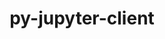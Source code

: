 ---
title: "py-jupyter-client"
layout: cache
categories: [package, develop]
meta: {"compilers": ["gcc@=11.1.0", "gcc@=11.4.0", "gcc@=9.4.0", "oneapi@=2024.2.1"], "num_specs": 48, "num_specs_by_stack": {"data-vis-sdk": 5, "e4s": 16, "e4s-neoverse-v2": 6, "e4s-neoverse_v1": 6, "e4s-oneapi": 12, "e4s-power": 3, "root": 48}, "oss": ["ubuntu20.04", "ubuntu22.04"], "platforms": ["linux"], "stacks": ["data-vis-sdk", "e4s", "e4s-neoverse-v2", "e4s-neoverse_v1", "e4s-oneapi", "e4s-power", "root"], "targets": ["neoverse_v1", "neoverse_v2", "ppc64le", "x86_64_v3"], "versions": ["6.1.12", "8.2.0"]}
spec_details: [{"compiler": "gcc@=9.4.0", "hash": "ikoe7ezqiolmaytq3ku6yrzrl3smro5g", "os": "ubuntu20.04", "platform": "linux", "size": "-", "stacks": ["e4s-power", "root"], "tarball": "https://binaries.spack.io/develop/build_cache/linux-ubuntu20.04-ppc64le/gcc-9.4.0/py-jupyter-client-8.2.0/linux-ubuntu20.04-ppc64le-gcc-9.4.0-py-jupyter-client-8.2.0-ikoe7ezqiolmaytq3ku6yrzrl3smro5g.spack", "target": "ppc64le", "variants": ["build_system=python_pip"], "versions": ["8.2.0"]}, {"compiler": "gcc@=9.4.0", "hash": "r2b3isez763k45kccktkq4tlxjvgumwy", "os": "ubuntu20.04", "platform": "linux", "size": "-", "stacks": ["e4s-power", "root"], "tarball": "https://binaries.spack.io/develop/build_cache/linux-ubuntu20.04-ppc64le/gcc-9.4.0/py-jupyter-client-8.2.0/linux-ubuntu20.04-ppc64le-gcc-9.4.0-py-jupyter-client-8.2.0-r2b3isez763k45kccktkq4tlxjvgumwy.spack", "target": "ppc64le", "variants": ["build_system=python_pip"], "versions": ["8.2.0"]}, {"compiler": "gcc@=9.4.0", "hash": "w2kd7vsxzh35uxdxn2tkxrro2m6trocy", "os": "ubuntu20.04", "platform": "linux", "size": "-", "stacks": ["e4s-power", "root"], "tarball": "https://binaries.spack.io/develop/build_cache/linux-ubuntu20.04-ppc64le/gcc-9.4.0/py-jupyter-client-8.2.0/linux-ubuntu20.04-ppc64le-gcc-9.4.0-py-jupyter-client-8.2.0-w2kd7vsxzh35uxdxn2tkxrro2m6trocy.spack", "target": "ppc64le", "variants": ["build_system=python_pip"], "versions": ["8.2.0"]}, {"compiler": "gcc@=11.1.0", "hash": "meedtersc542dx525ge555mujqyn6hfm", "os": "ubuntu20.04", "platform": "linux", "size": "-", "stacks": ["data-vis-sdk", "root"], "tarball": "https://binaries.spack.io/develop/build_cache/linux-ubuntu20.04-x86_64_v3/gcc-11.1.0/py-jupyter-client-8.2.0/linux-ubuntu20.04-x86_64_v3-gcc-11.1.0-py-jupyter-client-8.2.0-meedtersc542dx525ge555mujqyn6hfm.spack", "target": "x86_64_v3", "variants": ["build_system=python_pip"], "versions": ["8.2.0"]}, {"compiler": "gcc@=11.1.0", "hash": "lp4ft6abu27rh2onrg34q5m77dczfp7u", "os": "ubuntu20.04", "platform": "linux", "size": "-", "stacks": ["data-vis-sdk", "root"], "tarball": "https://binaries.spack.io/develop/build_cache/linux-ubuntu20.04-x86_64_v3/gcc-11.1.0/py-jupyter-client-8.2.0/linux-ubuntu20.04-x86_64_v3-gcc-11.1.0-py-jupyter-client-8.2.0-lp4ft6abu27rh2onrg34q5m77dczfp7u.spack", "target": "x86_64_v3", "variants": ["build_system=python_pip"], "versions": ["8.2.0"]}, {"compiler": "gcc@=11.1.0", "hash": "khassdh66u46faghl7fq32tsidxel3ex", "os": "ubuntu20.04", "platform": "linux", "size": "-", "stacks": ["data-vis-sdk", "root"], "tarball": "https://binaries.spack.io/develop/build_cache/linux-ubuntu20.04-x86_64_v3/gcc-11.1.0/py-jupyter-client-8.2.0/linux-ubuntu20.04-x86_64_v3-gcc-11.1.0-py-jupyter-client-8.2.0-khassdh66u46faghl7fq32tsidxel3ex.spack", "target": "x86_64_v3", "variants": ["build_system=python_pip"], "versions": ["8.2.0"]}, {"compiler": "gcc@=11.1.0", "hash": "2fhyaqqnp5ome5sguxz4anutksinq237", "os": "ubuntu20.04", "platform": "linux", "size": "-", "stacks": ["data-vis-sdk", "root"], "tarball": "https://binaries.spack.io/develop/build_cache/linux-ubuntu20.04-x86_64_v3/gcc-11.1.0/py-jupyter-client-8.2.0/linux-ubuntu20.04-x86_64_v3-gcc-11.1.0-py-jupyter-client-8.2.0-2fhyaqqnp5ome5sguxz4anutksinq237.spack", "target": "x86_64_v3", "variants": ["build_system=python_pip"], "versions": ["8.2.0"]}, {"compiler": "gcc@=11.1.0", "hash": "ltesauusug6cqa2sfi5tj44jd7wawyne", "os": "ubuntu20.04", "platform": "linux", "size": "-", "stacks": ["data-vis-sdk", "root"], "tarball": "https://binaries.spack.io/develop/build_cache/linux-ubuntu20.04-x86_64_v3/gcc-11.1.0/py-jupyter-client-8.2.0/linux-ubuntu20.04-x86_64_v3-gcc-11.1.0-py-jupyter-client-8.2.0-ltesauusug6cqa2sfi5tj44jd7wawyne.spack", "target": "x86_64_v3", "variants": ["build_system=python_pip"], "versions": ["8.2.0"]}, {"compiler": "gcc@=11.4.0", "hash": "4tuqemdlfdijg3pvh56jzxybdh6627e4", "os": "ubuntu22.04", "platform": "linux", "size": "-", "stacks": ["e4s-neoverse_v1", "root"], "tarball": "https://binaries.spack.io/develop/build_cache/linux-ubuntu22.04-neoverse_v1/gcc-11.4.0/py-jupyter-client-8.2.0/linux-ubuntu22.04-neoverse_v1-gcc-11.4.0-py-jupyter-client-8.2.0-4tuqemdlfdijg3pvh56jzxybdh6627e4.spack", "target": "neoverse_v1", "variants": ["build_system=python_pip"], "versions": ["8.2.0"]}, {"compiler": "gcc@=11.4.0", "hash": "sidfc66eaonamy3dlzigljhppq3qdyqf", "os": "ubuntu22.04", "platform": "linux", "size": "-", "stacks": ["e4s-neoverse_v1", "root"], "tarball": "https://binaries.spack.io/develop/build_cache/linux-ubuntu22.04-neoverse_v1/gcc-11.4.0/py-jupyter-client-8.2.0/linux-ubuntu22.04-neoverse_v1-gcc-11.4.0-py-jupyter-client-8.2.0-sidfc66eaonamy3dlzigljhppq3qdyqf.spack", "target": "neoverse_v1", "variants": ["build_system=python_pip"], "versions": ["8.2.0"]}, {"compiler": "gcc@=11.4.0", "hash": "43llxjtrrkizsvhrqrtrv5jqs7rmp77h", "os": "ubuntu22.04", "platform": "linux", "size": "-", "stacks": ["e4s-neoverse_v1", "root"], "tarball": "https://binaries.spack.io/develop/build_cache/linux-ubuntu22.04-neoverse_v1/gcc-11.4.0/py-jupyter-client-8.2.0/linux-ubuntu22.04-neoverse_v1-gcc-11.4.0-py-jupyter-client-8.2.0-43llxjtrrkizsvhrqrtrv5jqs7rmp77h.spack", "target": "neoverse_v1", "variants": ["build_system=python_pip"], "versions": ["8.2.0"]}, {"compiler": "gcc@=11.4.0", "hash": "xg7wufo3cgj7cas5rzrwuy5xbo2j6ugr", "os": "ubuntu22.04", "platform": "linux", "size": "-", "stacks": ["e4s-neoverse_v1", "root"], "tarball": "https://binaries.spack.io/develop/build_cache/linux-ubuntu22.04-neoverse_v1/gcc-11.4.0/py-jupyter-client-8.2.0/linux-ubuntu22.04-neoverse_v1-gcc-11.4.0-py-jupyter-client-8.2.0-xg7wufo3cgj7cas5rzrwuy5xbo2j6ugr.spack", "target": "neoverse_v1", "variants": ["build_system=python_pip"], "versions": ["8.2.0"]}, {"compiler": "gcc@=11.4.0", "hash": "6x6gf2w5m6bq6heywnotq2pedlxd3mr6", "os": "ubuntu22.04", "platform": "linux", "size": "-", "stacks": ["e4s-neoverse_v1", "root"], "tarball": "https://binaries.spack.io/develop/build_cache/linux-ubuntu22.04-neoverse_v1/gcc-11.4.0/py-jupyter-client-8.2.0/linux-ubuntu22.04-neoverse_v1-gcc-11.4.0-py-jupyter-client-8.2.0-6x6gf2w5m6bq6heywnotq2pedlxd3mr6.spack", "target": "neoverse_v1", "variants": ["build_system=python_pip"], "versions": ["8.2.0"]}, {"compiler": "gcc@=11.4.0", "hash": "ev22s4n7lbf7baviudnq4g2lmdfi4nh3", "os": "ubuntu22.04", "platform": "linux", "size": "-", "stacks": ["e4s-neoverse_v1", "root"], "tarball": "https://binaries.spack.io/develop/build_cache/linux-ubuntu22.04-neoverse_v1/gcc-11.4.0/py-jupyter-client-8.2.0/linux-ubuntu22.04-neoverse_v1-gcc-11.4.0-py-jupyter-client-8.2.0-ev22s4n7lbf7baviudnq4g2lmdfi4nh3.spack", "target": "neoverse_v1", "variants": ["build_system=python_pip"], "versions": ["8.2.0"]}, {"compiler": "gcc@=11.4.0", "hash": "g7oes5jg5ffz445lrbkqcma6l7bz5exw", "os": "ubuntu22.04", "platform": "linux", "size": "-", "stacks": ["e4s-neoverse-v2", "root"], "tarball": "https://binaries.spack.io/develop/build_cache/linux-ubuntu22.04-neoverse_v2/gcc-11.4.0/py-jupyter-client-8.2.0/linux-ubuntu22.04-neoverse_v2-gcc-11.4.0-py-jupyter-client-8.2.0-g7oes5jg5ffz445lrbkqcma6l7bz5exw.spack", "target": "neoverse_v2", "variants": ["build_system=python_pip"], "versions": ["8.2.0"]}, {"compiler": "gcc@=11.4.0", "hash": "qvjsmob7j3ygscxpizzy2ouvwi6v4kuy", "os": "ubuntu22.04", "platform": "linux", "size": "-", "stacks": ["e4s-neoverse-v2", "root"], "tarball": "https://binaries.spack.io/develop/build_cache/linux-ubuntu22.04-neoverse_v2/gcc-11.4.0/py-jupyter-client-8.2.0/linux-ubuntu22.04-neoverse_v2-gcc-11.4.0-py-jupyter-client-8.2.0-qvjsmob7j3ygscxpizzy2ouvwi6v4kuy.spack", "target": "neoverse_v2", "variants": ["build_system=python_pip"], "versions": ["8.2.0"]}, {"compiler": "gcc@=11.4.0", "hash": "sjxzbno5olx4zd523m33kd2kb3uqcrvm", "os": "ubuntu22.04", "platform": "linux", "size": "-", "stacks": ["e4s-neoverse-v2", "root"], "tarball": "https://binaries.spack.io/develop/build_cache/linux-ubuntu22.04-neoverse_v2/gcc-11.4.0/py-jupyter-client-8.2.0/linux-ubuntu22.04-neoverse_v2-gcc-11.4.0-py-jupyter-client-8.2.0-sjxzbno5olx4zd523m33kd2kb3uqcrvm.spack", "target": "neoverse_v2", "variants": ["build_system=python_pip"], "versions": ["8.2.0"]}, {"compiler": "gcc@=11.4.0", "hash": "ug7qxhb22lrdzptlai52mydukajdwkht", "os": "ubuntu22.04", "platform": "linux", "size": "-", "stacks": ["e4s-neoverse-v2", "root"], "tarball": "https://binaries.spack.io/develop/build_cache/linux-ubuntu22.04-neoverse_v2/gcc-11.4.0/py-jupyter-client-8.2.0/linux-ubuntu22.04-neoverse_v2-gcc-11.4.0-py-jupyter-client-8.2.0-ug7qxhb22lrdzptlai52mydukajdwkht.spack", "target": "neoverse_v2", "variants": ["build_system=python_pip"], "versions": ["8.2.0"]}, {"compiler": "gcc@=11.4.0", "hash": "w6amleac4u2ydlefssn6gsxwbac6s556", "os": "ubuntu22.04", "platform": "linux", "size": "-", "stacks": ["e4s-neoverse-v2", "root"], "tarball": "https://binaries.spack.io/develop/build_cache/linux-ubuntu22.04-neoverse_v2/gcc-11.4.0/py-jupyter-client-8.2.0/linux-ubuntu22.04-neoverse_v2-gcc-11.4.0-py-jupyter-client-8.2.0-w6amleac4u2ydlefssn6gsxwbac6s556.spack", "target": "neoverse_v2", "variants": ["build_system=python_pip"], "versions": ["8.2.0"]}, {"compiler": "gcc@=11.4.0", "hash": "dvl6ksjijt6cxade33pn5q5yfydlmr2c", "os": "ubuntu22.04", "platform": "linux", "size": "-", "stacks": ["e4s-neoverse-v2", "root"], "tarball": "https://binaries.spack.io/develop/build_cache/linux-ubuntu22.04-neoverse_v2/gcc-11.4.0/py-jupyter-client-8.2.0/linux-ubuntu22.04-neoverse_v2-gcc-11.4.0-py-jupyter-client-8.2.0-dvl6ksjijt6cxade33pn5q5yfydlmr2c.spack", "target": "neoverse_v2", "variants": ["build_system=python_pip"], "versions": ["8.2.0"]}, {"compiler": "gcc@=11.4.0", "hash": "b6jxbooxatt5wizr4dr4etkol4bcxypa", "os": "ubuntu22.04", "platform": "linux", "size": "-", "stacks": ["e4s", "root"], "tarball": "https://binaries.spack.io/develop/build_cache/linux-ubuntu22.04-x86_64_v3/gcc-11.4.0/py-jupyter-client-8.2.0/linux-ubuntu22.04-x86_64_v3-gcc-11.4.0-py-jupyter-client-8.2.0-b6jxbooxatt5wizr4dr4etkol4bcxypa.spack", "target": "x86_64_v3", "variants": ["build_system=python_pip"], "versions": ["8.2.0"]}, {"compiler": "gcc@=11.4.0", "hash": "6ffrdms4ljyxyvaaslrf7mfwd2mpxjuo", "os": "ubuntu22.04", "platform": "linux", "size": "-", "stacks": ["e4s", "root"], "tarball": "https://binaries.spack.io/develop/build_cache/linux-ubuntu22.04-x86_64_v3/gcc-11.4.0/py-jupyter-client-8.2.0/linux-ubuntu22.04-x86_64_v3-gcc-11.4.0-py-jupyter-client-8.2.0-6ffrdms4ljyxyvaaslrf7mfwd2mpxjuo.spack", "target": "x86_64_v3", "variants": ["build_system=python_pip"], "versions": ["8.2.0"]}, {"compiler": "gcc@=11.4.0", "hash": "n3mp3k7ca5c4xwjfqpfbchmfqdvp7ltf", "os": "ubuntu22.04", "platform": "linux", "size": "-", "stacks": ["e4s", "root"], "tarball": "https://binaries.spack.io/develop/build_cache/linux-ubuntu22.04-x86_64_v3/gcc-11.4.0/py-jupyter-client-8.2.0/linux-ubuntu22.04-x86_64_v3-gcc-11.4.0-py-jupyter-client-8.2.0-n3mp3k7ca5c4xwjfqpfbchmfqdvp7ltf.spack", "target": "x86_64_v3", "variants": ["build_system=python_pip"], "versions": ["8.2.0"]}, {"compiler": "gcc@=11.4.0", "hash": "s5kyh753c5x367gpfhquwyqyy6iq4jix", "os": "ubuntu22.04", "platform": "linux", "size": "-", "stacks": ["e4s", "root"], "tarball": "https://binaries.spack.io/develop/build_cache/linux-ubuntu22.04-x86_64_v3/gcc-11.4.0/py-jupyter-client-8.2.0/linux-ubuntu22.04-x86_64_v3-gcc-11.4.0-py-jupyter-client-8.2.0-s5kyh753c5x367gpfhquwyqyy6iq4jix.spack", "target": "x86_64_v3", "variants": ["build_system=python_pip"], "versions": ["8.2.0"]}, {"compiler": "gcc@=11.4.0", "hash": "27xp4fgokb5cgydloxzdhqgqha4h445p", "os": "ubuntu22.04", "platform": "linux", "size": "-", "stacks": ["e4s", "root"], "tarball": "https://binaries.spack.io/develop/build_cache/linux-ubuntu22.04-x86_64_v3/gcc-11.4.0/py-jupyter-client-8.2.0/linux-ubuntu22.04-x86_64_v3-gcc-11.4.0-py-jupyter-client-8.2.0-27xp4fgokb5cgydloxzdhqgqha4h445p.spack", "target": "x86_64_v3", "variants": ["build_system=python_pip"], "versions": ["8.2.0"]}, {"compiler": "gcc@=11.4.0", "hash": "4wtwc6o4ttmt3z47zpcniohqdsjqnh7r", "os": "ubuntu22.04", "platform": "linux", "size": "-", "stacks": ["e4s", "root"], "tarball": "https://binaries.spack.io/develop/build_cache/linux-ubuntu22.04-x86_64_v3/gcc-11.4.0/py-jupyter-client-8.2.0/linux-ubuntu22.04-x86_64_v3-gcc-11.4.0-py-jupyter-client-8.2.0-4wtwc6o4ttmt3z47zpcniohqdsjqnh7r.spack", "target": "x86_64_v3", "variants": ["build_system=python_pip"], "versions": ["8.2.0"]}, {"compiler": "gcc@=11.4.0", "hash": "x5agw5l6fyalz3xn5iqsj5cm66ctgo3k", "os": "ubuntu22.04", "platform": "linux", "size": "-", "stacks": ["e4s", "root"], "tarball": "https://binaries.spack.io/develop/build_cache/linux-ubuntu22.04-x86_64_v3/gcc-11.4.0/py-jupyter-client-8.2.0/linux-ubuntu22.04-x86_64_v3-gcc-11.4.0-py-jupyter-client-8.2.0-x5agw5l6fyalz3xn5iqsj5cm66ctgo3k.spack", "target": "x86_64_v3", "variants": ["build_system=python_pip"], "versions": ["8.2.0"]}, {"compiler": "gcc@=11.4.0", "hash": "uaodf55ymggowxz2b5qqp6f2pcf55zrs", "os": "ubuntu22.04", "platform": "linux", "size": "-", "stacks": ["e4s", "root"], "tarball": "https://binaries.spack.io/develop/build_cache/linux-ubuntu22.04-x86_64_v3/gcc-11.4.0/py-jupyter-client-8.2.0/linux-ubuntu22.04-x86_64_v3-gcc-11.4.0-py-jupyter-client-8.2.0-uaodf55ymggowxz2b5qqp6f2pcf55zrs.spack", "target": "x86_64_v3", "variants": ["build_system=python_pip"], "versions": ["8.2.0"]}, {"compiler": "gcc@=11.4.0", "hash": "jbxtkoiwwuy6pp6e5lxflwahip2ybmpv", "os": "ubuntu22.04", "platform": "linux", "size": "-", "stacks": ["e4s", "root"], "tarball": "https://binaries.spack.io/develop/build_cache/linux-ubuntu22.04-x86_64_v3/gcc-11.4.0/py-jupyter-client-8.2.0/linux-ubuntu22.04-x86_64_v3-gcc-11.4.0-py-jupyter-client-8.2.0-jbxtkoiwwuy6pp6e5lxflwahip2ybmpv.spack", "target": "x86_64_v3", "variants": ["build_system=python_pip"], "versions": ["8.2.0"]}, {"compiler": "gcc@=11.4.0", "hash": "jojro7vk5inzpqa77s5omkld3337habb", "os": "ubuntu22.04", "platform": "linux", "size": "-", "stacks": ["e4s", "root"], "tarball": "https://binaries.spack.io/develop/build_cache/linux-ubuntu22.04-x86_64_v3/gcc-11.4.0/py-jupyter-client-8.2.0/linux-ubuntu22.04-x86_64_v3-gcc-11.4.0-py-jupyter-client-8.2.0-jojro7vk5inzpqa77s5omkld3337habb.spack", "target": "x86_64_v3", "variants": ["build_system=python_pip"], "versions": ["8.2.0"]}, {"compiler": "gcc@=11.4.0", "hash": "ajn6cbmafanbc6fnvy4x43t2n547fmpk", "os": "ubuntu22.04", "platform": "linux", "size": "-", "stacks": ["e4s", "root"], "tarball": "https://binaries.spack.io/develop/build_cache/linux-ubuntu22.04-x86_64_v3/gcc-11.4.0/py-jupyter-client-8.2.0/linux-ubuntu22.04-x86_64_v3-gcc-11.4.0-py-jupyter-client-8.2.0-ajn6cbmafanbc6fnvy4x43t2n547fmpk.spack", "target": "x86_64_v3", "variants": ["build_system=python_pip"], "versions": ["8.2.0"]}, {"compiler": "gcc@=11.4.0", "hash": "bm4vdmx2wlwk2tolm6monjijeatkfqtm", "os": "ubuntu22.04", "platform": "linux", "size": "-", "stacks": ["e4s", "root"], "tarball": "https://binaries.spack.io/develop/build_cache/linux-ubuntu22.04-x86_64_v3/gcc-11.4.0/py-jupyter-client-8.2.0/linux-ubuntu22.04-x86_64_v3-gcc-11.4.0-py-jupyter-client-8.2.0-bm4vdmx2wlwk2tolm6monjijeatkfqtm.spack", "target": "x86_64_v3", "variants": ["build_system=python_pip"], "versions": ["8.2.0"]}, {"compiler": "gcc@=11.4.0", "hash": "odoxnsg4w7imnjbdabpvjhkclalcaui4", "os": "ubuntu22.04", "platform": "linux", "size": "-", "stacks": ["e4s", "root"], "tarball": "https://binaries.spack.io/develop/build_cache/linux-ubuntu22.04-x86_64_v3/gcc-11.4.0/py-jupyter-client-8.2.0/linux-ubuntu22.04-x86_64_v3-gcc-11.4.0-py-jupyter-client-8.2.0-odoxnsg4w7imnjbdabpvjhkclalcaui4.spack", "target": "x86_64_v3", "variants": ["build_system=python_pip"], "versions": ["8.2.0"]}, {"compiler": "gcc@=11.4.0", "hash": "7fwe4uyv2jnvr2c2pk33qewfughy2j3y", "os": "ubuntu22.04", "platform": "linux", "size": "-", "stacks": ["e4s", "root"], "tarball": "https://binaries.spack.io/develop/build_cache/linux-ubuntu22.04-x86_64_v3/gcc-11.4.0/py-jupyter-client-8.2.0/linux-ubuntu22.04-x86_64_v3-gcc-11.4.0-py-jupyter-client-8.2.0-7fwe4uyv2jnvr2c2pk33qewfughy2j3y.spack", "target": "x86_64_v3", "variants": ["build_system=python_pip"], "versions": ["8.2.0"]}, {"compiler": "gcc@=11.4.0", "hash": "ajv7lm6v5kmhdfz3xb53kjn3femdwzlc", "os": "ubuntu22.04", "platform": "linux", "size": "-", "stacks": ["e4s", "root"], "tarball": "https://binaries.spack.io/develop/build_cache/linux-ubuntu22.04-x86_64_v3/gcc-11.4.0/py-jupyter-client-8.2.0/linux-ubuntu22.04-x86_64_v3-gcc-11.4.0-py-jupyter-client-8.2.0-ajv7lm6v5kmhdfz3xb53kjn3femdwzlc.spack", "target": "x86_64_v3", "variants": ["build_system=python_pip"], "versions": ["8.2.0"]}, {"compiler": "gcc@=11.4.0", "hash": "d5j33ii5uuz4cao2qxs5ocy243ujadul", "os": "ubuntu22.04", "platform": "linux", "size": "-", "stacks": ["e4s", "root"], "tarball": "https://binaries.spack.io/develop/build_cache/linux-ubuntu22.04-x86_64_v3/gcc-11.4.0/py-jupyter-client-8.2.0/linux-ubuntu22.04-x86_64_v3-gcc-11.4.0-py-jupyter-client-8.2.0-d5j33ii5uuz4cao2qxs5ocy243ujadul.spack", "target": "x86_64_v3", "variants": ["build_system=python_pip"], "versions": ["8.2.0"]}, {"compiler": "oneapi@=2024.2.1", "hash": "qchb4kohzlqvyxhe6t223ije7vx3aisq", "os": "ubuntu22.04", "platform": "linux", "size": "-", "stacks": ["e4s-oneapi", "root"], "tarball": "https://binaries.spack.io/develop/build_cache/linux-ubuntu22.04-x86_64_v3/oneapi-2024.2.1/py-jupyter-client-8.2.0/linux-ubuntu22.04-x86_64_v3-oneapi-2024.2.1-py-jupyter-client-8.2.0-qchb4kohzlqvyxhe6t223ije7vx3aisq.spack", "target": "x86_64_v3", "variants": ["build_system=python_pip"], "versions": ["8.2.0"]}, {"compiler": "oneapi@=2024.2.1", "hash": "cwagv5yzjsft6x5hjadoba7pssejqfwd", "os": "ubuntu22.04", "platform": "linux", "size": "-", "stacks": ["e4s-oneapi", "root"], "tarball": "https://binaries.spack.io/develop/build_cache/linux-ubuntu22.04-x86_64_v3/oneapi-2024.2.1/py-jupyter-client-8.2.0/linux-ubuntu22.04-x86_64_v3-oneapi-2024.2.1-py-jupyter-client-8.2.0-cwagv5yzjsft6x5hjadoba7pssejqfwd.spack", "target": "x86_64_v3", "variants": ["build_system=python_pip"], "versions": ["8.2.0"]}, {"compiler": "oneapi@=2024.2.1", "hash": "algpv6jyvj4sfvq7swynau5odyg2fjx2", "os": "ubuntu22.04", "platform": "linux", "size": "-", "stacks": ["e4s-oneapi", "root"], "tarball": "https://binaries.spack.io/develop/build_cache/linux-ubuntu22.04-x86_64_v3/oneapi-2024.2.1/py-jupyter-client-8.2.0/linux-ubuntu22.04-x86_64_v3-oneapi-2024.2.1-py-jupyter-client-8.2.0-algpv6jyvj4sfvq7swynau5odyg2fjx2.spack", "target": "x86_64_v3", "variants": ["build_system=python_pip"], "versions": ["8.2.0"]}, {"compiler": "oneapi@=2024.2.1", "hash": "y2ztks34dnvlal4dvl7h5nzy5natqekv", "os": "ubuntu22.04", "platform": "linux", "size": "-", "stacks": ["e4s-oneapi", "root"], "tarball": "https://binaries.spack.io/develop/build_cache/linux-ubuntu22.04-x86_64_v3/oneapi-2024.2.1/py-jupyter-client-8.2.0/linux-ubuntu22.04-x86_64_v3-oneapi-2024.2.1-py-jupyter-client-8.2.0-y2ztks34dnvlal4dvl7h5nzy5natqekv.spack", "target": "x86_64_v3", "variants": ["build_system=python_pip"], "versions": ["8.2.0"]}, {"compiler": "oneapi@=2024.2.1", "hash": "rsrfyydrto6iprt7zqbjjxzx2uyjia7c", "os": "ubuntu22.04", "platform": "linux", "size": "-", "stacks": ["e4s-oneapi", "root"], "tarball": "https://binaries.spack.io/develop/build_cache/linux-ubuntu22.04-x86_64_v3/oneapi-2024.2.1/py-jupyter-client-8.2.0/linux-ubuntu22.04-x86_64_v3-oneapi-2024.2.1-py-jupyter-client-8.2.0-rsrfyydrto6iprt7zqbjjxzx2uyjia7c.spack", "target": "x86_64_v3", "variants": ["build_system=python_pip"], "versions": ["8.2.0"]}, {"compiler": "oneapi@=2024.2.1", "hash": "bl63uxckoynfzwaw5ummbmwwmfe2hgbt", "os": "ubuntu22.04", "platform": "linux", "size": "-", "stacks": ["e4s-oneapi", "root"], "tarball": "https://binaries.spack.io/develop/build_cache/linux-ubuntu22.04-x86_64_v3/oneapi-2024.2.1/py-jupyter-client-8.2.0/linux-ubuntu22.04-x86_64_v3-oneapi-2024.2.1-py-jupyter-client-8.2.0-bl63uxckoynfzwaw5ummbmwwmfe2hgbt.spack", "target": "x86_64_v3", "variants": ["build_system=python_pip"], "versions": ["8.2.0"]}, {"compiler": "oneapi@=2024.2.1", "hash": "tgk4qw2cfiltfamqr57zoce2qbslhtb7", "os": "ubuntu22.04", "platform": "linux", "size": "-", "stacks": ["e4s-oneapi", "root"], "tarball": "https://binaries.spack.io/develop/build_cache/linux-ubuntu22.04-x86_64_v3/oneapi-2024.2.1/py-jupyter-client-6.1.12/linux-ubuntu22.04-x86_64_v3-oneapi-2024.2.1-py-jupyter-client-6.1.12-tgk4qw2cfiltfamqr57zoce2qbslhtb7.spack", "target": "x86_64_v3", "variants": ["build_system=python_pip"], "versions": ["6.1.12"]}, {"compiler": "oneapi@=2024.2.1", "hash": "dzqr4k5eqdmz32k5mha2gnnoteqlrrmc", "os": "ubuntu22.04", "platform": "linux", "size": "-", "stacks": ["e4s-oneapi", "root"], "tarball": "https://binaries.spack.io/develop/build_cache/linux-ubuntu22.04-x86_64_v3/oneapi-2024.2.1/py-jupyter-client-6.1.12/linux-ubuntu22.04-x86_64_v3-oneapi-2024.2.1-py-jupyter-client-6.1.12-dzqr4k5eqdmz32k5mha2gnnoteqlrrmc.spack", "target": "x86_64_v3", "variants": ["build_system=python_pip"], "versions": ["6.1.12"]}, {"compiler": "oneapi@=2024.2.1", "hash": "cbtmi6pjucoydlma4j3elfdzhnxwke63", "os": "ubuntu22.04", "platform": "linux", "size": "-", "stacks": ["e4s-oneapi", "root"], "tarball": "https://binaries.spack.io/develop/build_cache/linux-ubuntu22.04-x86_64_v3/oneapi-2024.2.1/py-jupyter-client-6.1.12/linux-ubuntu22.04-x86_64_v3-oneapi-2024.2.1-py-jupyter-client-6.1.12-cbtmi6pjucoydlma4j3elfdzhnxwke63.spack", "target": "x86_64_v3", "variants": ["build_system=python_pip"], "versions": ["6.1.12"]}, {"compiler": "oneapi@=2024.2.1", "hash": "hcfknesnlxbgoajktnk4f23s3efj7t4y", "os": "ubuntu22.04", "platform": "linux", "size": "-", "stacks": ["e4s-oneapi", "root"], "tarball": "https://binaries.spack.io/develop/build_cache/linux-ubuntu22.04-x86_64_v3/oneapi-2024.2.1/py-jupyter-client-8.2.0/linux-ubuntu22.04-x86_64_v3-oneapi-2024.2.1-py-jupyter-client-8.2.0-hcfknesnlxbgoajktnk4f23s3efj7t4y.spack", "target": "x86_64_v3", "variants": ["build_system=python_pip"], "versions": ["8.2.0"]}, {"compiler": "oneapi@=2024.2.1", "hash": "gecrvzyebg24feq3iny7wgdyoxrlducd", "os": "ubuntu22.04", "platform": "linux", "size": "-", "stacks": ["e4s-oneapi", "root"], "tarball": "https://binaries.spack.io/develop/build_cache/linux-ubuntu22.04-x86_64_v3/oneapi-2024.2.1/py-jupyter-client-8.2.0/linux-ubuntu22.04-x86_64_v3-oneapi-2024.2.1-py-jupyter-client-8.2.0-gecrvzyebg24feq3iny7wgdyoxrlducd.spack", "target": "x86_64_v3", "variants": ["build_system=python_pip"], "versions": ["8.2.0"]}, {"compiler": "oneapi@=2024.2.1", "hash": "kwbumrnu5rgmx2cwad4342fnzlqjevm6", "os": "ubuntu22.04", "platform": "linux", "size": "-", "stacks": ["e4s-oneapi", "root"], "tarball": "https://binaries.spack.io/develop/build_cache/linux-ubuntu22.04-x86_64_v3/oneapi-2024.2.1/py-jupyter-client-8.2.0/linux-ubuntu22.04-x86_64_v3-oneapi-2024.2.1-py-jupyter-client-8.2.0-kwbumrnu5rgmx2cwad4342fnzlqjevm6.spack", "target": "x86_64_v3", "variants": ["build_system=python_pip"], "versions": ["8.2.0"]}]
---